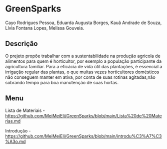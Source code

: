 # GreenSparks
Cayo Rodrigues Pessoa, Eduarda Augusta Borges, Kauã Andrade de Souza, Lívia Fontana Lopes, Melissa Gouveia.

## **Descrição**

 O prejeto propõe trabalhar com a sustentabilidade na produção agricola de alimentos para quem é horticultor, por exemplo a população participante da agricultura familiar. Para a eficácia de vida útil das plantações, é essencial a irrigação regular das plantas, o que muitas vezes horticultores domésticos não conseguem manter em ativa, por conta de suas rotinas agitadas,não sobrando tempo para boa manutenção de suas hortas.
 
 ## **Menu**
 
 Lista de Materiais - https://github.com/MeiMeiEli/GreenSparks/blob/main/Lista%20de%20Materias.md
 
 Introdução - https://github.com/MeiMeiEli/GreenSparks/blob/main/introdu%C3%A7%C3%A3o.md
 
